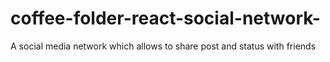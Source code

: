 # coffee-folder-react-social-network-
A social media network which allows to share post and status with friends
